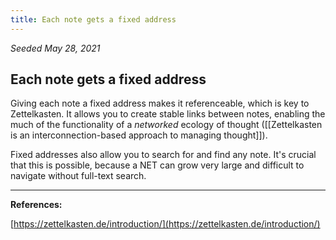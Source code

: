 ```yaml
---
title: Each note gets a fixed address
---
```


*Seeded May 28, 2021*
## Each note gets a fixed address

Giving each note a fixed address makes it referenceable, which is key to Zettelkasten. It allows you to create stable links between notes, enabling the much of the functionality of a *networked* ecology of thought ([[Zettelkasten is an interconnection-based approach to managing thought]]).

Fixed addresses also allow you to search for and find any note. It's crucial that this is possible, because a NET can grow very large and difficult to navigate without full-text search.

---
**References:**  

[https://zettelkasten.de/introduction/](https://zettelkasten.de/introduction/)